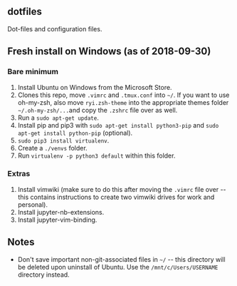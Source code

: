## dotfiles
Dot-files and configuration files. 

## Fresh install on Windows (as of 2018-09-30)

### Bare minimum
1. Install Ubuntu on Windows from the Microsoft Store.
2. Clones this repo, move `.vimrc` and `.tmux.conf` into `~/`. If you want to use oh-my-zsh, also move `ryi.zsh-theme` into the appropriate themes folder `~/.oh-my-zsh/...`and copy the `.zshrc` file over as well.
3. Run a `sudo apt-get update`.
4. Install pip and pip3 with `sudo apt-get install python3-pip` and `sudo apt-get install python-pip` (optional).
5. `sudo pip3 install virtualenv`.
6. Create a `./venvs` folder.
7. Run `virtualenv -p python3 default` within this folder.

### Extras
1. Install vimwiki (make sure to do this after moving the `.vimrc` file over -- this contains instructions to create two vimwiki drives for work and personal).
2. Install jupyter-nb-extensions.
3. Install jupyter-vim-binding.

## Notes
* Don't save important non-git-associated files in `~/` -- this directory will be deleted upon uninstall of Ubuntu. Use the `/mnt/c/Users/USERNAME` directory instead.


